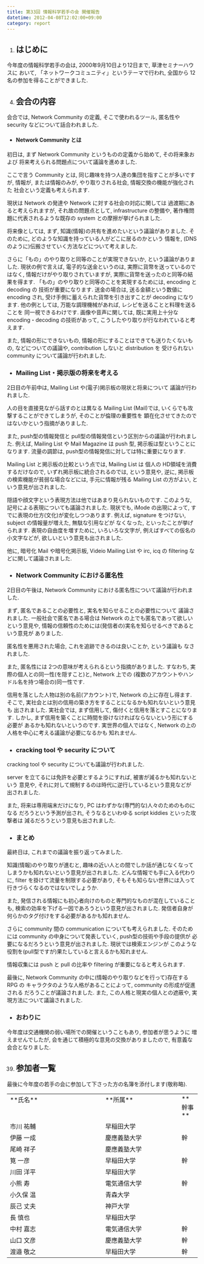 ```yaml
---
title: 第33回 情報科学若手の会 開催報告
datetime: 2012-04-08T12:02:00+09:00
category: report
---
```


1.  ## はじめに

今年度の情報科学若手の会は, 2000年9月10日より12日まで, 草津セミナーハウスに おいて, 「ネットワークコミュニティ」というテーマで行われ, 全国から 12名の参加を得ることができました.

4.  ## 会合の内容

会合では, Network Community の定義, そこで使われるツール, 匿名性や security などについて話合われました.

*   #### Network Community とは

初日は, まず Network Community というものの定義から始めて, その将来象および 将来考えられる問題点について議論を進めました.

ここで言う Community とは, 同じ趣味を持つ人達の集団を指すことが多いですが, 情報が, または情報のみが, やり取りされる社会, 情報交換の機能が強化された 社会という定義も考えられます.

現状は Network の発達や Network に対する社会の対応に関しては 過渡期にあると考えられますが, それ故の問題点として, infrastructure の整備や, 著作権問題に代表されるような既存の system との摩擦が挙げられました.

将来像としては, まず, 知識(情報)の共有を進めたいという議論がありました. そのために, どのような知識を持っている人がどこに居るのかという 情報を, (DNS のように)伝搬させていく方法などについて考えました.

さらに「もの」のやり取りと同等のことが実現できないか, という議論がありました. 現状の例で言えば, 電子的な送金というのは, 実際に貨幣を送っているのではなく, 情報だけがやり取りされていますが, 実際に貨幣を送ったのと同等の結果を得ます. 「もの」のやり取りと同等のことを実現するためには, encoding と decoding の 技術が重要になります. 送金の場合は, 送る金額という数値に encoding され, 受け手側に蓄えられた貨幣を引き出すことが decoding になります. 他の例としては, 万能な調理機械があれば, レシピを送ることと料理を送ることを 同一視できるわけです. 画像や音声に関しては, 既に実用上十分な encoding・decoding の技術があって, こうしたやり取りが行なわれていると考えます.

また, 情報の形にできないもの, 情報の形にすることはできても送りたくないもの, などについての議論や, contribution しないと distribution を 受けられない community について議論が行われました.

*   ### Mailing List・掲示版の将来を考える

2日目の午前中は, Mailing List や(電子)掲示板の現状と将来について 議論が行われました.

人の目を直接見ながら話すのとは異なる Mailing List (Mail)では, いくらでも攻撃することができてしまうが, そのことが倫理の重要性を 顕在化させてきたのではないかという指摘がありました.

また, push型の情報発信と pull型の情報発信という区別からの議論が行われました. 例えば, Mailing List や Mail Magazine は push 型, 掲示板は型ということに なります. 流量の調節は, push型の情報発信に対しては特に重要になります.

Mailing List と掲示板の比較という点では, Mailing List は 個人の HD領域を消費するだけなので, いずれ掲示板に統合されるのでは, という意見や, 逆に, 掲示板の検索機能が貧弱な場合などには, 手元に情報が残る Mailing List の方がよい, という意見が出されました.

隠語や顔文字という表現方法は他ではあまり見られないものです. このような, 記号による表現についても議論されました. 現状でも, iMode の出現によって, すでに表現の仕方(文化)が変化しつつあります. 例えば, signature をつけない, subject の情報量が増えた, 無駄な引用などが なくなった, といったことが挙げられます. 表現の自由度を増すために, いろいろな文字が, 例えばすべての仮名の小文字などが, 欲しいという意見も出されました.

他に, 暗号化 Mail や暗号化掲示板, Videio Mailing List や irc, icq の filtering などに関して議論されました.

*   ### Network Community における匿名性

2日目の午後は, Network Community における匿名性について議論が行われました.

まず, 匿名であることの必要性と, 実名を知らせることの必要性について 議論されました. 一般社会で匿名である場合は Network の上でも匿名であって欲しいという意見や, 情報の信頼性のためには(発信者の)実名を知らせるべきであるという意見が ありました.

匿名性を悪用された場合, これを追跡できるのは良いことか, という議論も なされました.

また, 匿名性には 2つの意味が考えられるという指摘がありました. すなわち, 実際の個人との同一性(を隠すこと)と, Network 上での (複数のアカウントやハンドル名を持つ場合の)同一性です.

信用を落とした人物は別の名前(アカウント)で, Network の上に存在し得ます. そこで, 実社会とは別の信用の築き方をすることになるかも知れないという意見も 出されました. 実社会では, まず信用して, 傷付くと信用を落とすことになります. しかし, まず信用を築くことに時間を掛けなければならないという形にする必要が あるかも知れないというのです. 実世界の個人ではなく, Network の上の人格を中心に考える議論が必要になるかも 知れません.

*   ### cracking tool や security について

cracking tool や security についても議論が行われました.

server を立てるには免許を必要とするようにすれば, 被害が減るかも知れないという 意見や, それに対して規制するのは時代に逆行しているという意見などが 出されました.

また, 将来は専用端末だけになり, PC はわずかな(専門的な)人々のためのものになる だろうという予測が出され, そうなるといわゆる script kiddies といった攻撃者は 減るだろうという意見も出されました.

*   ### まとめ

最終日は, これまでの議論を振り返ってみました.

知識(情報)のやり取りが進むと, 趣味の近い人との間でしか話が通じなくなって しまうかも知れないという意見が出されました. どんな情報でも手に入る代わりに, filter を掛けて流量を制限する必要があり, そもそも知らない世界には入って 行きづらくなるのではないでしょうか.

また, 発信される情報にも初心者向けのものと専門的なものが混在していることも, 検索の効率を下げる一因であろうという意見が出されました. 発信者自身が 何らかのタグ付けをする必要があるかも知れません.

さらに community 間の communication についても考えられました. そのためには community の中身について発表していく, push型の技術や手段の提供が 必要になるだろうという意見が出されました. 現状では検索エンジンが このような役割を(pull型ですが)果たしていると言えるかも知れません.

情報収集には push と pull の比率や filtering が重要になると考えられます.

最後に, Network Community の中に(情報のやり取りなどを行って)存在する RPG の キャラクタのような人格があることによって, community の形成が促進される だろうことが議論されました. また, この人格と現実の個人との遮蔽や, 実現方法について議論されました.

*   ### おわりに

今年度は交通機関の弱い場所での開催ということもあり, 参加者が思うように 増えませんでしたが, 会を通じて積極的な意見の交換がありましたので, 有意義な 会合となりました.  

39.  ## 参加者一覧

最後に今年度の若手の会に参加して下さった方の名簿を添付します(敬称略).

<table border="0" cellpadding="2" cellspacing="0" width="65%">

<tbody>

<tr>

<td valign="top" width="50%">**氏名**</td>

<td valign="top" width="40%">**所属**</td>

<td valign="top" width="10%">**幹事**</td>

</tr>

<tr>

<td valign="top" width="50%">市川 祐輔</td>

<td valign="top" width="40%">早稲田大学</td>

</tr>

<tr>

<td valign="top" width="50%">伊藤 一成</td>

<td valign="top" width="40%">慶應義塾大学</td>

<td valign="top" width="10%">幹</td>

</tr>

<tr>

<td valign="top" width="50%">尾崎 祥子</td>

<td valign="top" width="40%">慶應義塾大学</td>

</tr>

<tr>

<td valign="top" width="50%">筧 一彦</td>

<td valign="top" width="40%">早稲田大学</td>

<td valign="top" width="10%">幹</td>

</tr>

<tr>

<td valign="top" width="50%">川田 洋平</td>

<td valign="top" width="40%">早稲田大学</td>

</tr>

<tr>

<td valign="top" width="50%">小熊 寿</td>

<td valign="top" width="40%">電気通信大学</td>

<td valign="top" width="10%">幹</td>

</tr>

<tr>

<td valign="top" width="50%">小久保 温</td>

<td valign="top" width="40%">青森大学</td>

</tr>

<tr>

<td valign="top" width="50%">辰己 丈夫</td>

<td valign="top" width="40%">神戸大学</td>

</tr>

<tr>

<td valign="top" width="50%">長 慎也</td>

<td valign="top" width="40%">早稲田大学</td>

</tr>

<tr>

<td valign="top" width="50%">中村 嘉志</td>

<td valign="top" width="40%">電気通信大学</td>

<td valign="top" width="10%">幹</td>

</tr>

<tr>

<td valign="top" width="50%">山口 文彦</td>

<td valign="top" width="40%">慶應義塾大学</td>

<td valign="top" width="10%">幹</td>

</tr>

<tr>

<td valign="top" width="50%">渡邉 敬之</td>

<td valign="top" width="40%">早稲田大学</td>

<td valign="top" width="10%">幹</td>

</tr>

</tbody>

</table>